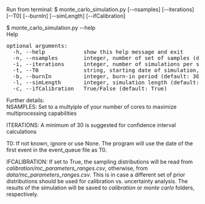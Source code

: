 Run from terminal:
$ monte_carlo_simulation.py [--nsamples] [--iterations] [--T0] [--burnIn] [--simLength] [--ifCalibration]

$ monte_carlo_simulation.py --help \
Help
<pre>
optional arguments: 
  -h, --help            show this help message and exit 
  -n, --nsamples        integer, number of set of samples (draws from distributions) (default: 100) 
  -i, --iterations      integer, number of simulations per set of samples (default: 30) 
  -t, --T0              string, starting date of simulation, format: 'YYYY-MM-DD' (default: None) 
  -b, --burnIn          integer, burn-in period (default: 30) 
  -l, --simLength       integer, simulation length (default: 360) 
  -c, --ifCalibration   True/False (default: True) 
</pre>
Further details: \
NSAMPLES: Set to a multyiple of your number of cores to maximize multiprocessing capabilities

ITERATIONS: A minimum of 30 is suggested for confidence interval calculations

T0: If not known, ignore or use None. The program will use the date of the first event in the event_queue file as T0.

IFCALIBRATION: If set to True, the sampling distributions will be read from *calibration/mc_parameters_ranges.csv*, otherwise, from *data/mc_parameters_ranges.csv*. This is in case a different set of prior distributions should be used for calibration vs. uncertainty analysis. The results of the simulation will be saved to *calibration* or *monte carlo* folders, respectively.
